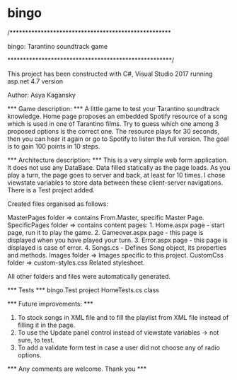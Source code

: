 # bingo
/****************************************************

bingo: Tarantino soundtrack game

*****************************************************/

This project has been constructed with C#, Visual Studio 2017 running asp.net 4.7 version

Author: Asya Kagansky


*** Game description: ***
A little game to test your Tarantino soundtrack knowledge.
Home page proposes an embedded Spotify resource of a song which is used in one of
Tarantino films. Try to guess which one among 3 proposed options is the correct one. 
The resource plays for 30 seconds, then you can hear it again or go to Spotify
to listen the full version.
The goal is to gain 100 points in 10 steps. 

*** Architecture description: ***
This is a very simple web form application. 
It does not use any DataBase. Data filled statically as the page loads.
As you play a turn, the page goes to server and back, at least for 10 times.
I chose viewstate variables to store data between these client-server navigations. 
There is a Test project added.

Created files organised as follows:

MasterPages folder => contains From.Master, specific Master Page. 
SpecificPages folder => contains content pages:
	1. Home.aspx page - start  page, run it to play the game.
	2. Gameover.aspx page - this  page is displayed when you have played your turn. 
	3. Error.aspx page - this page is displayed is case of error.
	4. Songs.cs - Defines Song object, its properties and methods.
Images folder => Images specific to this project.
CustomCss folder => custom-styles.css Related stylesheet.

All other folders and files were automatically generated. 


*** Tests ***
bingo.Test project
HomeTests.cs class


*** Future improvements: ***
1. To stock songs in XML file and to fill the playlist from XML file instead of filling it in the page.
2. To use the Update panel control instead of viewstate variables -> not sure, to test.
3. To add a validate form test in case a user did not choose any of radio options.


*** Any comments are welcome. Thank you ***

